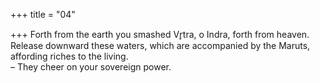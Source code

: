 +++
title = "04"

+++
Forth from the earth you smashed Vr̥tra, o Indra, forth from heaven. Release downward these waters, which are accompanied by the Maruts,  affording riches to the living.  
– They cheer on your sovereign power.  